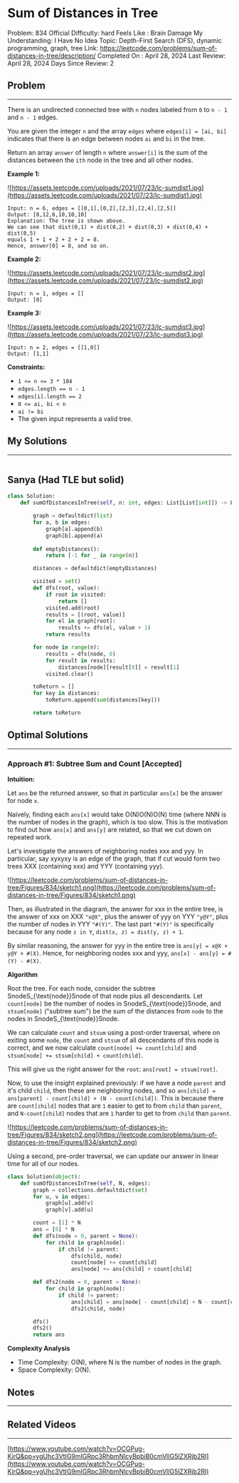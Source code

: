 # Sum of Distances in Tree

Problem: 834
Official Difficulty: hard
Feels Like : Brain Damage
My Understanding: I Have No Idea
Topic: Depth-First Search (DFS), dynamic programming, graph, tree
Link: https://leetcode.com/problems/sum-of-distances-in-tree/description/
Completed On : April 28, 2024
Last Review: April 28, 2024
Days Since Review: 2

## Problem

---

There is an undirected connected tree with `n` nodes labeled from `0` to `n - 1` and `n - 1` edges.

You are given the integer `n` and the array `edges` where `edges[i] = [ai, bi]` indicates that there is an edge between nodes `ai` and `bi` in the tree.

Return an array `answer` of length `n` where `answer[i]` is the sum of the distances between the `ith` node in the tree and all other nodes.

**Example 1:**

![https://assets.leetcode.com/uploads/2021/07/23/lc-sumdist1.jpg](https://assets.leetcode.com/uploads/2021/07/23/lc-sumdist1.jpg)

```
Input: n = 6, edges = [[0,1],[0,2],[2,3],[2,4],[2,5]]
Output: [8,12,6,10,10,10]
Explanation: The tree is shown above.
We can see that dist(0,1) + dist(0,2) + dist(0,3) + dist(0,4) + dist(0,5)
equals 1 + 1 + 2 + 2 + 2 = 8.
Hence, answer[0] = 8, and so on.
```

**Example 2:**

![https://assets.leetcode.com/uploads/2021/07/23/lc-sumdist2.jpg](https://assets.leetcode.com/uploads/2021/07/23/lc-sumdist2.jpg)

```
Input: n = 1, edges = []
Output: [0]
```

**Example 3:**

![https://assets.leetcode.com/uploads/2021/07/23/lc-sumdist3.jpg](https://assets.leetcode.com/uploads/2021/07/23/lc-sumdist3.jpg)

```
Input: n = 2, edges = [[1,0]]
Output: [1,1]
```

**Constraints:**

- `1 <= n <= 3 * 104`
- `edges.length == n - 1`
- `edges[i].length == 2`
- `0 <= ai, bi < n`
- `ai != bi`
- The given input represents a valid tree.

## My Solutions

---

```python

```

## Sanya (Had TLE but solid)

```python
class Solution:
    def sumOfDistancesInTree(self, n: int, edges: List[List[int]]) -> List[int]:

        graph = defaultdict(list)
        for a, b in edges:
            graph[a].append(b)
            graph[b].append(a)
        
        def emptyDistances():
            return [-1 for _ in range(n)]

        distances = defaultdict(emptyDistances)

        visited = set()
        def dfs(root, value):
            if root in visited:
                return []
            visited.add(root)
            results = [(root, value)]
            for el in graph[root]:
                results += dfs(el, value + 1)
            return results

        for node in range(n):
            results = dfs(node, 0)
            for result in results:
                distances[node][result[0]] = result[1]
            visited.clear()

        toReturn = []
        for key in distances:
            toReturn.append(sum(distances[key]))

        return toReturn
```

## Optimal Solutions

---

### Approach #1: Subtree Sum and Count [Accepted]

**Intuition:**

Let `ans` be the returned answer, so that in particular `ans[x]` be the answer for node `x`.

Naively, finding each `ans[x]` would take O(N)O(N)O(N) time  (where NNN is the number of nodes in the graph), which is too slow.  This is the motivation to find out how `ans[x]` and `ans[y]` are related, so that we cut down on repeated work.

Let's investigate the answers of neighboring nodes xxx and yyy.  In particular, say xyxyxy is an edge of the graph, that if cut would form two trees XXX (containing xxx) and YYY (containing yyy).

![https://leetcode.com/problems/sum-of-distances-in-tree/Figures/834/sketch1.png](https://leetcode.com/problems/sum-of-distances-in-tree/Figures/834/sketch1.png)

Then, as illustrated in the diagram, the answer for xxx in the entire tree, is the answer of xxx on XXX `"x@X"`, plus the answer of yyy on YYY `"y@Y"`, plus the number of nodes in YYY `"#(Y)"`.  The last part `"#(Y)"` is specifically because for any node `z in Y`, `dist(x, z) = dist(y, z) + 1`.

By similar reasoning, the answer for yyy in the entire tree is `ans[y] = x@X + y@Y + #(X)`.  Hence, for neighboring nodes xxx and yyy, `ans[x] - ans[y] = #(Y) - #(X)`.

**Algorithm**

Root the tree.  For each node, consider the subtree SnodeS_{\text{node}}Snode of that node plus all descendants.  Let `count[node]` be the number of nodes in SnodeS_{\text{node}}Snode, and `stsum[node]` ("subtree sum") be the sum of the distances from `node` to the nodes in SnodeS_{\text{node}}Snode.

We can calculate `count` and `stsum` using a post-order traversal, where on exiting some `node`, the `count` and `stsum` of all descendants of this node is correct, and we now calculate `count[node] += count[child]` and `stsum[node] += stsum[child] + count[child]`.

This will give us the right answer for the `root`: `ans[root] = stsum[root]`.

Now, to use the insight explained previously: if we have a node `parent` and it's child `child`, then these are neighboring nodes, and so `ans[child] = ans[parent] - count[child] + (N - count[child])`.  This is because there are `count[child]` nodes that are `1` easier to get to from `child` than `parent`, and `N-count[child]` nodes that are `1` harder to get to from `child` than `parent`.

![https://leetcode.com/problems/sum-of-distances-in-tree/Figures/834/sketch2.png](https://leetcode.com/problems/sum-of-distances-in-tree/Figures/834/sketch2.png)

Using a second, pre-order traversal, we can update our answer in linear time for all of our nodes.

```python
class Solution(object):
    def sumOfDistancesInTree(self, N, edges):
        graph = collections.defaultdict(set)
        for u, v in edges:
            graph[u].add(v)
            graph[v].add(u)

        count = [1] * N
        ans = [0] * N
        def dfs(node = 0, parent = None):
            for child in graph[node]:
                if child != parent:
                    dfs(child, node)
                    count[node] += count[child]
                    ans[node] += ans[child] + count[child]

        def dfs2(node = 0, parent = None):
            for child in graph[node]:
                if child != parent:
                    ans[child] = ans[node] - count[child] + N - count[child]
                    dfs2(child, node)

        dfs()
        dfs2()
        return ans
```

**Complexity Analysis**

- Time Complexity: O(N), where N is the number of nodes in the graph.
- Space Complexity: O(N).

## Notes

---

 

## Related Videos

---

[https://www.youtube.com/watch?v=OCGPug-KirQ&pp=ygUhc3VtIG9mIGRpc3RhbmNlcyBpbiB0cmVlIG5lZXRjb2Rl](https://www.youtube.com/watch?v=OCGPug-KirQ&pp=ygUhc3VtIG9mIGRpc3RhbmNlcyBpbiB0cmVlIG5lZXRjb2Rl)